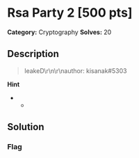 # Rsa Party 2 [500 pts]

**Category:** Cryptography
**Solves:** 20

## Description
>leakeD\r\n\r\nauthor: kisanak#5303

**Hint**
* -

## Solution

### Flag

